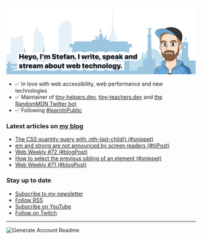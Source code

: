 <img alt="Heyo, I'm Stefan. I write and speak about web technology." src="https://raw.githubusercontent.com/stefanjudis/stefanjudis/main/screenshot.png">

- ✅ In love with web accessibility, web performance and new technologies
- ✅ Maintainer of [tiny-helpers.dev](https://tiny-helpers.dev), [tiny-teachers.dev](https://tiny-teachers.dev/) and [the RandomMDN Twitter bot](https://twitter.com/randomMDN)
- ✅ Following [#learnInPublic](https://www.stefanjudis.com/today-i-learned/)
### Latest articles on [my blog](https://www.stefanjudis.com)

<!-- BLOG-POST-LIST:START -->
- [The CSS quantity query with :nth-last-child&lpar;&rpar; &lpar;#snippet&rpar;](https://www.stefanjudis.com/snippets/the-css-quantity-query-with-nth-last-child/)
- [em and strong are not announced by screen readers &lpar;#tilPost&rpar;](https://www.stefanjudis.com/today-i-learned/em-and-strong-are-not-be-announced-by-screen-readers/)
- [Web Weekly #72 &lpar;#blogPost&rpar;](https://www.stefanjudis.com/blog/web-weekly-72/)
- [How to select the previous sibling of an element &lpar;#snippet&rpar;](https://www.stefanjudis.com/snippets/how-to-select-the-previous-sibling/)
- [Web Weekly #71 &lpar;#blogPost&rpar;](https://www.stefanjudis.com/blog/web-weekly-71/)
<!-- BLOG-POST-LIST:END -->

### Stay up to date

- [Subscribe to my newsletter](https://www.stefanjudis.com/newsletter/)
- [Follow RSS](https://www.stefanjudis.com/feeds/)
- [Subscribe on YouTube](https://youtube.com/c/stefanjudis)
- [Follow on Twitch](https://www.twitch.tv/stefanjudis)

---

![Generate Account Readme](https://github.com/stefanjudis/stefanjudis/workflows/Generate%20Account%20Readme/badge.svg)
